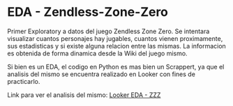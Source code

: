 # EDA - Zendless-Zone-Zero

Primer Exploratory a datos del juego Zendless Zone Zero. Se intentara visualizar cuantos personajes hay jugables, cuantos vienen proximamente, sus estadisticas y si existe alguna relacion entre las mismas.
La informacion es obtenida de forma dinamica desde la Wiki del juego mismo.

Si bien es un EDA, el codigo en Python es mas bien un Scrappert, ya que el analisis del mismo se encuentra realizado en Looker con fines de practicarlo.


Link para ver el analisis del mismo: [Looker EDA - ZZZ](https://lookerstudio.google.com/reporting/25b2c7fb-d128-42df-8e36-2e95552bec23)
